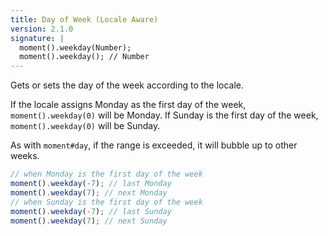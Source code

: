 ```yaml
---
title: Day of Week (Locale Aware)
version: 2.1.0
signature: |
  moment().weekday(Number);
  moment().weekday(); // Number
---
```



Gets or sets the day of the week according to the locale.

If the locale assigns Monday as the first day of the week, `moment().weekday(0)` will be Monday.
If Sunday is the first day of the week, `moment().weekday(0)` will be Sunday.

As with `moment#day`, if the range is exceeded, it will bubble up to other weeks.

```javascript
// when Monday is the first day of the week
moment().weekday(-7); // last Monday
moment().weekday(7); // next Monday
// when Sunday is the first day of the week
moment().weekday(-7); // last Sunday
moment().weekday(7); // next Sunday
```
